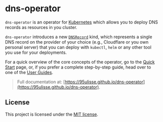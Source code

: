 # dns-operator

`dns-operator` is an operator for [Kubernetes](https://kubernetes.io) which allows you
to deploy DNS records as resources in you cluster.

`dns-operator` introduces a new [`DNSRecord`](https://95ulisse.github.io/dns-operator/reference/dnsrecord) kind,
which represents a single DNS record on the provider of your choice (e.g., Cloudflare or you own personal server)
that you can deploy with `kubectl`, `helm` or any other tool you use for your deployments.

For a quick overview of the core concepts of the operator, go to the [Quick Start](https://95ulisse.github.io/dns-operator/getting-started/quick-start) page,
or, if you prefer a complete step-by-step guide, head over to one of the [User Guides](https://95ulisse.github.io/dns-operator/guides/expose-an-application).

> Full documentation at: [https://95ulisse.github.io/dns-operator](https://95ulisse.github.io/dns-operator).

## License

This project is licensed under the [MIT license](LICENSE).